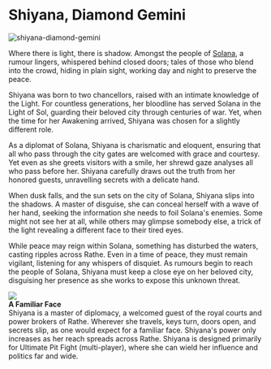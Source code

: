 # Shiyana, Diamond Gemini

![shiyana-diamond-gemini](https://d2hl7maqck52px.cloudfront.net/heroes-of-rathe/shiyana.webp)

Where there is light, there is shadow. Amongst the people of [Solana](../world-of-rathe/solana/solana.md), a rumour lingers, whispered behind closed doors; tales of those who blend into the crowd, hiding in plain sight, working day and night to preserve the peace.

Shiyana was born to two chancellors, raised with an intimate knowledge of the Light. For countless generations, her bloodline has served Solana in the Light of Sol, guarding their beloved city through centuries of war. Yet, when the time for her Awakening arrived, Shiyana was chosen for a slightly different role.

As a diplomat of Solana, Shiyana is charismatic and eloquent, ensuring that all who pass through the city gates are welcomed with grace and courtesy. Yet even as she greets visitors with a smile, her shrewd gaze analyses all who pass before her. Shiyana carefully draws out the truth from her honored guests, unravelling secrets with a delicate hand.

When dusk falls, and the sun sets on the city of Solana, Shiyana slips into the shadows. A master of disguise, she can conceal herself with a wave of her hand, seeking the information she needs to foil Solana's enemies. Some might not see her at all, while others may glimpse somebody else, a trick of the light revealing a different face to their tired eyes.

While peace may reign within Solana, something has disturbed the waters, casting ripples across Rathe. Even in a time of peace, they must remain vigilant, listening for any whispers of disquiet. As rumours begin to reach the people of Solana, Shiyana must keep a close eye on her beloved city, disguising her presence as she works to expose this unknown threat.

<div class="hero-container">
  <img src="https://d2hl7maqck52px.cloudfront.net/heroes-of-rathe/a-familiar-face.webp" class="hero-icon" />
  <div class="hero-content">
    <b>A Familiar Face</b><br>
    Shiyana is a master of diplomacy, a welcomed guest of the royal courts and power brokers of Rathe. Wherever she travels, keys turn, doors open, and secrets slip, as one would expect for a familiar face. Shiyana's power only increases as her reach spreads across Rathe. Shiyana is designed primarily for Ultimate Pit Fight (multi-player), where she can wield her influence and politics far and wide.
  </div>
</div>
